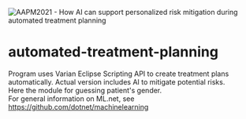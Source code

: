 ![AAPM2021 - How AI can support personalized risk mitigation during automated treatment planning](https://user-images.githubusercontent.com/51229588/124246838-924f3400-db21-11eb-861c-33146b193f74.png)
# automated-treatment-planning
Program uses Varian Eclipse Scripting API to create treatment plans automatically. Actual version includes AI to mitigate potential risks. <br>
Here the module for guessing patient's gender. <br>
For general information on ML.net, see https://github.com/dotnet/machinelearning
